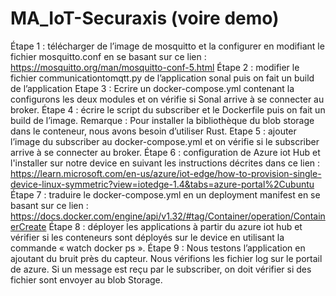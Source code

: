# MA_IoT-Securaxis (voire demo)
Étape 1 : télécharger de l’image de mosquitto et la configurer en modifiant le fichier mosquitto.conf en se basant sur ce lien : https://mosquitto.org/man/mosquitto-conf-5.html
Étape 2 : modifier le fichier communicationtomqtt.py de l’application sonal puis on fait un build de l’application 
Etape 3 : Ecrire un docker-compose.yml contenant la configurons les deux modules et on vérifie si Sonal arrive à se connecter au broker.
Étape 4 : écrire le script du subscriber et le Dockerfile puis on fait un build de l’image.
Remarque : Pour installer la bibliothèque du blob storage dans le conteneur, nous avons besoin d’utiliser Rust.
Etape 5 : ajouter l’image du subscriber au docker-compose.yml  et on vérifie si le subscriber arrive à se connecter au broker.
Étape 6 : configuration de Azure iot Hub et l'installer sur notre device en suivant les instructions décrites dans ce lien :
https://learn.microsoft.com/en-us/azure/iot-edge/how-to-provision-single-device-linux-symmetric?view=iotedge-1.4&tabs=azure-portal%2Cubuntu
Étape 7 : traduire le docker-compose.yml en un deployment manifest en se basant sur ce lien :
https://docs.docker.com/engine/api/v1.32/#tag/Container/operation/ContainerCreate
Étape 8 : déployer les applications à partir du azure iot hub et vérifier si les conteneurs sont déployés sur le device en utilisant la commande « watch docker ps ».
Étape 9 : Nous testons l’application en ajoutant du bruit près du capteur. Nous vérifions les fichier log sur le portail de azure. 
Si un message est reçu par le subscriber, on doit vérifier si des fichier sont envoyer au blob Storage.
